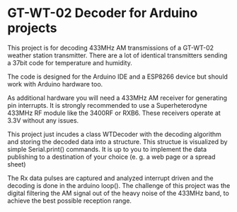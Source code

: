 # GT-WT-02 Decoder for Arduino projects

This project is for decoding 433MHz AM transmissions of a GT-WT-02 weather station transmitter.
There are a lot of identical transmitters sending a 37bit code for temperature and humidity.

The code is designed for the Arduino IDE and a ESP8266 device but should work with Arduino hardware too.

As additional hardware you will need a 433MHz AM receiver for generating pin interrupts.
It is strongly recommended to use a Superheterodyne 433MHz RF module like the 3400RF or RXB6.
These receivers operate at 3.3V without any issues.

This project just incudes a class WTDecoder with the decoding algorithm and storing the decoded
data into a structure. This structue is visualized by simple Serial.print() commands. It is up to
you to implement the data publishing to a destination of your choice (e. g. a web page or a spread sheet)

The Rx data pulses are captured and analyzed interrupt driven and the decoding is done in the arduino loop().
The challenge of this project was the digital filtering the AM signal out of the heavy noise of the 433MHz band,
to achieve the best possible reception range.
